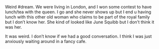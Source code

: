 Weird #dream.
We were living in London, and I won some contest to have lunch/tea with the queen. I go and she never shows up but I end u having lunch with this other old woman who claims to be part of the royal family but I don’t know her. She kind of looked like June Squibb but I don’t think it was her. 

It was weird. I don’t know if we had a good conversation. I think I was just anxiously waiting around in a fancy cafe. 
